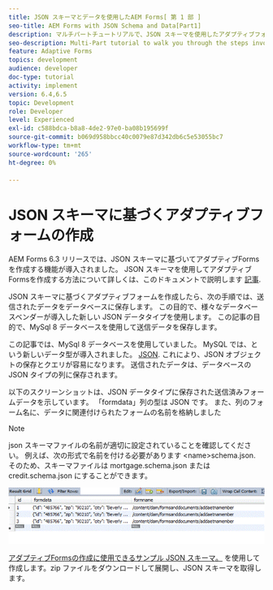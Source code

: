 ```yaml
---
title: JSON スキーマとデータを使用したAEM Forms[ 第 1 部 ]
seo-title: AEM Forms with JSON Schema and Data[Part1]
description: マルチパートチュートリアルで、JSON スキーマを使用したアダプティブフォームの作成と、送信されたデータのクエリに関する手順を説明します。
seo-description: Multi-Part tutorial to walk you through the steps involved in creating Adaptive Form with JSON schema and querying the submitted data.
feature: Adaptive Forms
topics: development
audience: developer
doc-type: tutorial
activity: implement
version: 6.4,6.5
topic: Development
role: Developer
level: Experienced
exl-id: c588bdca-b8a8-4de2-97e0-ba08b195699f
source-git-commit: b069d958bbcc40c0079e87d342db6c5e53055bc7
workflow-type: tm+mt
source-wordcount: '265'
ht-degree: 0%

---
```


# JSON スキーマに基づくアダプティブフォームの作成


AEM Forms 6.3 リリースでは、JSON スキーマに基づいてアダプティブFormsを作成する機能が導入されました。 JSON スキーマを使用してアダプティブFormsを作成する方法について詳しくは、このドキュメントで説明します [記事](https://experienceleague.adobe.com/docs/experience-manager-65/forms/adaptive-forms-advanced-authoring/adaptive-form-json-schema-form-model.html).

JSON スキーマに基づくアダプティブフォームを作成したら、次の手順では、送信されたデータをデータベースに保存します。 この目的で、様々なデータベースベンダーが導入した新しい JSON データタイプを使用します。 この記事の目的で、MySql 8 データベースを使用して送信データを保存します。

この記事では、MySql 8 データベースを使用していました。 MySQL では、という新しいデータ型が導入されました。 [JSON](https://dev.mysql.com/doc/refman/8.0/en/json.html). これにより、JSON オブジェクトの保存とクエリが容易になります。 送信されたデータは、データベースの JSON タイプの列に保存されます。

以下のスクリーンショットは、JSON データタイプに保存された送信済みフォームデータを示しています。 「formdata」列の型は JSON です。 また、列のフォーム名に、データに関連付けられたフォームの名前を格納しました

>[!NOTE]
>
>json スキーマファイルの名前が適切に設定されていることを確認してください。 例えば、次の形式で名前を付ける必要があります &lt;name>schema.json. そのため、スキーマファイルは mortgage.schema.json または credit.schema.json にすることができます。


![datastored](assets/datastored.gif)


[アダプティブFormsの作成に使用できるサンプル JSON スキーマ。](assets/samplejsonschemas.zip) を使用して作成します。zip ファイルをダウンロードして展開し、JSON スキーマを取得します。
